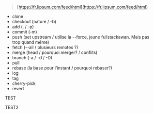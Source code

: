 > [https://fr.lipsum.com/feed/html](https://fr.lipsum.com/feed/html)

- clone
- checkout (nature / -b)
- add (. / -p)
- commit (-m)
- push (set upstream / utilise la --force, jeune fullstackawan. Mais pas trop quand même)
- fetch (--all / plusieurs remotes ?)
- merge (head / pourquoi merger? / conflits)
- branch (-a / -d / -D)
- pull
- rebase (la base pour l’instant / pourquoi rebaser?)
- log
- tag
- cherry-pick
- revert


TEST

TEST2